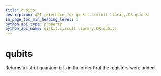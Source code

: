 ```yaml
---
title: qubits
description: API reference for qiskit.circuit.library.OR.qubits
in_page_toc_min_heading_level: 1
python_api_type: property
python_api_name: qiskit.circuit.library.OR.qubits
---
```


# qubits

Returns a list of quantum bits in the order that the registers were added.

